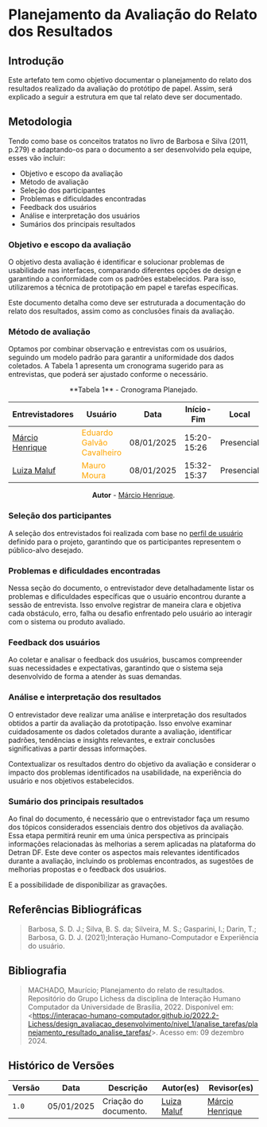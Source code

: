 # __Planejamento da Avaliação do Relato dos Resultados__

## __Introdução__

Este artefato tem como objetivo documentar o planejamento do relato dos resultados realizado da avaliação do protótipo de papel. Assim, será explicado a seguir a estrutura em que tal relato deve ser documentado.

## __Metodologia__ 

Tendo como base os conceitos tratatos no livro de Barbosa e Silva (2011, p.279) e adaptando-os para o documento a ser desenvolvido pela equipe, esses vão incluir:

- Objetivo e escopo da avaliação
- Método de avaliação
- Seleção dos participantes
- Problemas e dificuldades encontradas
- Feedback dos usuários
- Análise e interpretação dos usuários
- Sumários dos principais resultados

### __Objetivo e escopo da avaliação__

O objetivo desta avaliação é identificar e solucionar problemas de usabilidade nas interfaces, comparando diferentes opções de design e garantindo a conformidade com os padrões estabelecidos. Para isso, utilizaremos a técnica de prototipação em papel e tarefas específicas. 

Este documento detalha como deve ser estruturada a documentação do relato dos resultados, assim como as conclusões finais da avaliação.

### __Método de avaliação__

Optamos por combinar observação e entrevistas com os usuários, seguindo um modelo padrão para garantir a uniformidade dos dados coletados. A Tabela 1 apresenta um cronograma sugerido para as entrevistas, que poderá ser ajustado conforme o necessário.

<center>
**Tabela 1** - Cronograma Planejado.

| Entrevistadores | Usuário | Data       | Início-Fim  | Local              |
| ------------- | ------- | ---------- | ----------- | ------------------ |
| [Márcio Henrique](https://github.com/DeM4rcio)  |<span style = "color: orange"> Eduardo Galvão Cavalheiro</span>| 08/01/2025 | 15:20-15:26 | Presencial|
| [Luiza Maluf](https://github.com/LuizaMaluf)   |<span style = "color: orange"> Mauro Moura</span>| 08/01/2025 | 15:32-15:37 | Presencial |

**Autor** - [Márcio Henrique](https://github.com/DeM4rcio).
</center>

### __Seleção dos participantes__

A seleção dos entrevistados foi realizada com base no [perfil de usuário](../../analiseRequisitos/perfilUsuario.md) definido para o projeto, garantindo que os participantes representem o público-alvo desejado. 

### __Problemas e dificuldades encontradas__
Nessa seção do documento, o entrevistador deve detalhadamente listar os problemas e dificuldades específicas que o usuário encontrou durante a sessão de entrevista. Isso envolve registrar de maneira clara e objetiva cada obstáculo, erro, falha ou desafio enfrentado pelo usuário ao interagir com o sistema ou produto avaliado.

### __Feedback dos usuários__
Ao coletar e analisar o feedback dos usuários, buscamos compreender suas necessidades e expectativas, garantindo que o sistema seja desenvolvido de forma a atender às suas demandas.

### __Análise e interpretação dos resultados__
O entrevistador deve realizar uma análise e interpretação dos resultados obtidos a partir da avaliação da prototipação. Isso envolve examinar cuidadosamente os dados coletados durante a avaliação, identificar padrões, tendências e insights relevantes, e extrair conclusões significativas a partir dessas informações. 

Contextualizar os resultados dentro do objetivo da avaliação e considerar o impacto dos problemas identificados na usabilidade, na experiência do usuário e nos objetivos estabelecidos.

### __Sumário dos principais resultados__

Ao final do documento, é necessário que o entrevistador faça um resumo dos tópicos considerados essenciais dentro dos objetivos da avaliação. Essa etapa permitirá reunir em uma única perspectiva as principais informações relacionadas às melhorias a serem aplicadas na plataforma do Detran DF. Este deve conter os aspectos mais relevantes identificados durante a avaliação, incluindo os problemas encontrados, as sugestões de melhorias propostas e o feedback dos usuários. 

E a possibilidade de disponibilizar as gravações.


## __Referências Bibliográficas__

> Barbosa, S. D. J.; Silva, B. S. da; Silveira, M. S.; Gasparini, I.; Darin, T.; Barbosa, G. D. J. (2021);Interação Humano-Computador e Experiência do usuário.

## __Bibliografia__

> MACHADO, Maurício; Planejamento do relato de resultados. Repositório do Grupo Lichess da disciplina de Interação Humano Computador da Universidade de Brasília, 2022. Disponível em: <<https://interacao-humano-computador.github.io/2022.2-Lichess/design_avaliacao_desenvolvimento/nivel_1/analise_tarefas/planejamento_resultado_analise_tarefas/>>. Acesso em: 09 dezembro 2024.

## __Histórico de Versões__

| Versão | Data       | Descrição                                     | Autor(es)                                        | Revisor(es)                                    |
| ------ | ---------- | --------------------------------------------- | ------------------------------------------------ | ---------------------------------------------- |
| `1.0`  | 05/01/2025 | Criação do documento.   | [Luiza Maluf](https://github.com/LuizaMaluf) |[Márcio Henrique](https://github.com/DeM4rcio) |